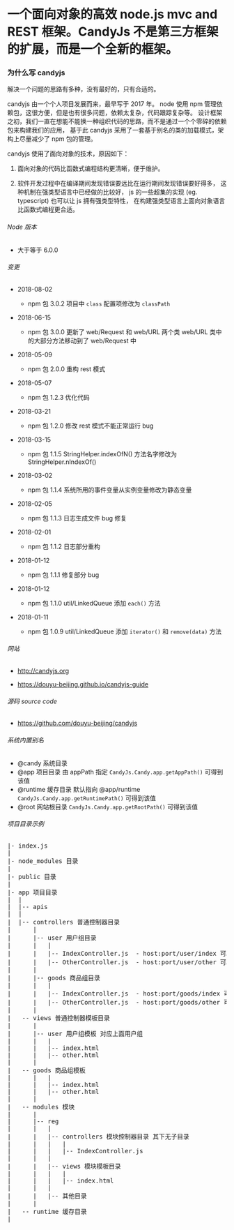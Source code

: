 # 一个面向对象的高效 node.js mvc and REST 框架。CandyJs 不是第三方框架的扩展，而是一个全新的框架。

### 为什么写 candyjs

解决一个问题的思路有多种，没有最好的，只有合适的。

candyjs 由一个个人项目发展而来，最早写于 2017 年。
node 使用 npm 管理依赖包，这很方便，但是也有很多问题，依赖太复杂，代码跟踪复杂等。
设计框架之初，我们一直在想能不能换一种组织代码的思路，而不是通过一个个零碎的依赖包来构建我们的应用，
基于此 candyjs 采用了一套基于别名的类的加载模式，架构上尽量减少了 npm 包的管理。

candyjs 使用了面向对象的技术，原因如下：

1. 面向对象的代码比函数式编程结构更清晰，便于维护。

2. 软件开发过程中在编译期间发现错误要远比在运行期间发现错误要好得多，
这种机制在强类型语言中已经做的比较好，
js 的一些超集的实现 (eg. typescript) 也可以让 js 拥有强类型特性，
在构建强类型语言上面向对象语言比函数式编程更合适。

###### Node 版本

+ 大于等于 6.0.0

###### 变更

+ 2018-08-02

    * npm 包 3.0.2 项目中 `class` 配置项修改为 `classPath`

+ 2018-06-15

    * npm 包 3.0.0 更新了 web/Request 和 web/URL 两个类 web/URL 类中的大部分方法移动到了 web/Request 中

+ 2018-05-09

    * npm 包 2.0.0 重构 rest 模式

+ 2018-05-07

    * npm 包 1.2.3 优化代码

+ 2018-03-21

    * npm 包 1.2.0 修改 rest 模式不能正常运行 bug

+ 2018-03-15

    * npm 包 1.1.5 StringHelper.indexOfN() 方法名字修改为 StringHelper.nIndexOf()

+ 2018-03-02

    * npm 包 1.1.4 系统所用的事件变量从实例变量修改为静态变量

+ 2018-02-05

    * npm 包 1.1.3 日志生成文件 bug 修复

+ 2018-02-01

    * npm 包 1.1.2 日志部分重构

+ 2018-01-12

    * npm 包 1.1.1 修复部分 bug

+ 2018-01-12

    * npm 包 1.1.0 util/LinkedQueue 添加 ```each()``` 方法

+ 2018-01-11

    * npm 包 1.0.9 util/LinkedQueue 添加 ```iterator()``` 和 ```remove(data)``` 方法

###### 网站

+ http://candyjs.org

+ https://douyu-beijing.github.io/candyjs-guide

###### 源码 source code

+ https://github.com/douyu-beijing/candyjs

###### 系统内置别名

+ @candy  系统目录
+ @app  项目目录 由 appPath 指定 ```CandyJs.Candy.app.getAppPath()``` 可得到该值
+ @runtime  缓存目录 默认指向 @app/runtime ```CandyJs.Candy.app.getRuntimePath()``` 可得到该值
+ @root  网站根目录 ```CandyJs.Candy.app.getRootPath()``` 可得到该值

###### 项目目录示例

<pre>
|- index.js
|
|- node_modules 目录
|
|- public 目录
|
|- app 项目目录
|  |
|  |-- apis
|  |
|  |-- controllers 普通控制器目录
|      |
|      |-- user 用户组目录
|      |   |
|      |   |-- IndexController.js  - host:port/user/index 可以访问到该类
|      |   |-- OtherController.js  - host:port/user/other 可以访问到该类
|      |
|      |-- goods 商品组目录
|      |   |
|      |   |-- IndexController.js  - host:port/goods/index 可以访问到该类
|      |   |-- OtherController.js  - host:port/goods/other 可以访问到该类
|      |
|   -- views 普通控制器模板目录
|      |
|      |-- user 用户组模板 对应上面用户组
|      |   |
|      |   |-- index.html
|      |   |-- other.html
|      |
|   -- goods 商品组模板
|      |   |
|      |   |-- index.html
|      |   |-- other.html
|      |
|   -- modules 模块
|      |
|      |-- reg
|      |   |
|      |   |-- controllers 模块控制器目录 其下无子目录
|      |   |   |
|      |   |   |-- IndexController.js
|      |   |
|      |   |-- views 模块模板目录
|      |   |   |
|      |   |   |-- index.html
|      |   |
|      |   |-- 其他目录
|      |
|   -- runtime 缓存目录
|
</pre>
